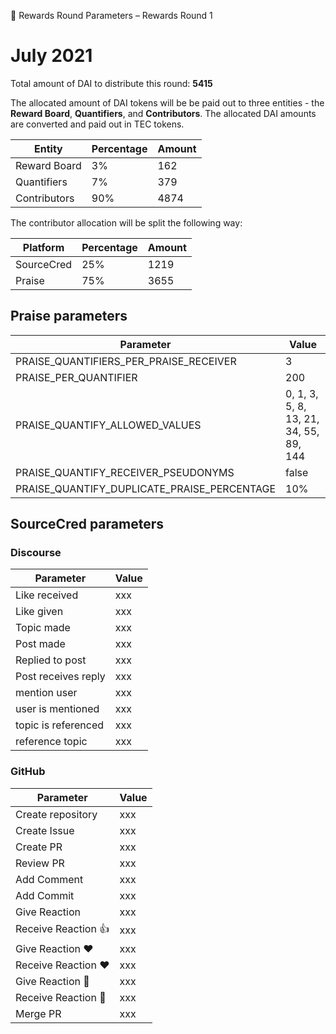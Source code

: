 💸 Rewards Round Parameters – Rewards Round 1

# July 2021

Total amount of DAI to distribute this round: **5415**

The allocated amount of DAI tokens will be be paid out to three entities - the **Reward Board**, **Quantifiers**, and **Contributors**. The allocated DAI amounts are converted and paid out in TEC tokens.

| Entity       | Percentage | Amount |
| ------------ | ---------- | ------ |
| Reward Board | 3%         | 162    |
| Quantifiers  | 7%         | 379    |
| Contributors | 90%        | 4874   |

The contributor allocation will be split the following way:

| Platform   | Percentage | Amount |
| ---------- | ---------- | ------ |
| SourceCred | 25%        | 1219   |
| Praise     | 75%        | 3655   |

## Praise parameters

| Parameter                                   | Value                                  |
| ------------------------------------------- | -------------------------------------- |
| PRAISE_QUANTIFIERS_PER_PRAISE_RECEIVER      | 3                                      |
| PRAISE_PER_QUANTIFIER                       | 200                                    |
| PRAISE_QUANTIFY_ALLOWED_VALUES              | 0, 1, 3, 5, 8, 13, 21, 34, 55, 89, 144 |
| PRAISE_QUANTIFY_RECEIVER_PSEUDONYMS         | false                                  |
| PRAISE_QUANTIFY_DUPLICATE_PRAISE_PERCENTAGE | 10%                                    |

## SourceCred parameters

### Discourse

| Parameter           | Value |
| ------------------- | ----- |
| Like received       | xxx   |
| Like given          | xxx   |
| Topic made          | xxx   |
| Post made           | xxx   |
| Replied to post     | xxx   |
| Post receives reply | xxx   |
| mention user        | xxx   |
| user is mentioned   | xxx   |
| topic is referenced | xxx   |
| reference topic     | xxx   |

### GitHub

| Parameter                 | Value |
| ------------------------- | ----- |
| Create repository         | xxx   |
| Create Issue              | xxx   |
| Create PR                 | xxx   |
| Review PR                 | xxx   |
| Add Comment               | xxx   |
| Add Commit                | xxx   |
| Give Reaction             | xxx   |
| Receive Reaction :+1:     | xxx   |
| Give Reaction :heart:     | xxx   |
| Receive Reaction :heart:  | xxx   |
| Give Reaction :rocket:    | xxx   |
| Receive Reaction :rocket: | xxx   |
| Merge PR                  | xxx   |
